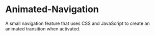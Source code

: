 # Animated-Navigation
A small navigation feature that uses CSS and JavaScript to create an animated transition when activated.
